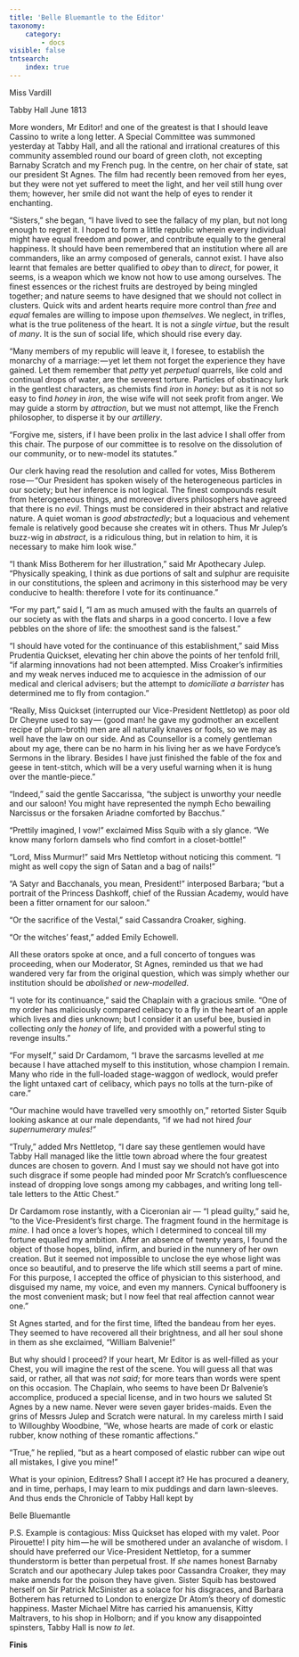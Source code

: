 ```yaml
---
title: 'Belle Bluemantle to the Editor'
taxonomy:
    category:
        - docs
visible: false
tntsearch:
    index: true
---
```


<div class="author">Miss Vardill</div>

Tabby Hall June 1813

More wonders, Mr Editor! and one of the greatest is that I should leave Cassino to write a long letter. A Special Committee was summoned yesterday at Tabby Hall, and all the rational and irrational creatures of this community assembled round our board of green cloth, not excepting Barnaby Scratch and my French pug. In the centre, on her chair of state, sat our president St Agnes. The film had recently been removed from her eyes, but they were not yet suffered to meet the light, and her veil still hung over them; however, her smile did not want the help of eyes to render it enchanting.

“Sisters,” she began, “I have lived to see the fallacy of my plan, but not long enough to regret it. I hoped to form a little republic wherein every individual might have equal freedom and power, and contribute equally to the general happiness. It should have been remembered that an institution where all are commanders, like an army composed of generals, cannot exist. I have also learnt that females are better qualified to *obey* than to *direct*, for power, it seems, is a weapon which we know not how to use among ourselves. The finest essences or the richest fruits are destroyed by being mingled together; and nature seems to have designed that we should not collect in clusters. Quick wits and ardent hearts require more control than *free* and *equal* females are willing to impose upon *themselves*. We neglect, in trifles, what is the true politeness of the heart. It is not a *single virtue*, but the result of *many*. It is the sun of social life, which should rise every day.  

“Many members of my republic will leave it, I foresee, to establish the monarchy of a marriage: — yet let them not forget the experience they have gained. Let them remember that *petty* yet *perpetual* quarrels, like cold and continual drops of water, are the severest torture. Particles of obstinacy lurk in the gentlest characters, as chemists find *iron* in *honey*: but as it is not so easy to find *honey* in *iron*, the wise wife will not seek profit from anger. We may guide a storm by *attraction*, but we must not attempt, like the French philosopher, to disperse it by our *artillery*.

“Forgive me, sisters, if I have been prolix in the last advice I shall offer from this chair. The purpose of our committee is to resolve on the dissolution of our community, or to new-model its statutes.”

Our clerk having read the resolution and called for votes, Miss Botherem rose — “Our President has spoken wisely of the heterogeneous particles in our society; but her inference is not logical. The finest compounds result from heterogeneous things, and moreover divers philosophers have agreed that there is no *evil*. Things must be considered in their abstract and relative nature. A quiet woman is *good abstractedly*; but a loquacious and vehement female is relatively good because she creates wit in others. Thus Mr Julep’s buzz-wig in *abstract*, is a ridiculous thing, but in relation to him, it is necessary to make him look wise.”

“I thank Miss Botherem for her illustration,” said Mr Apothecary Julep. “Physically speaking, I think as due portions of salt and sulphur are requisite in our constitutions, the spleen and acrimony in this sisterhood may be very conducive to health: therefore I vote for its continuance.”

“For my part,” said I, “I am as much amused with the faults an quarrels of our society as with the flats and sharps in a good concerto. I love a few pebbles on the shore of life: the smoothest sand is the falsest.”

“I should have voted for the continuance of this establishment,” said Miss Prudentia Quickset, elevating her chin above the points of her tenfold frill, “if alarming innovations had not been attempted. Miss Croaker’s infirmities and my weak nerves induced me to acquiesce in the admission of our medical and clerical advisers; but the attempt to *domiciliate a barrister* has determined me to fly from contagion.”  

“Really, Miss Quickset (interrupted our Vice-President Nettletop) as poor old Dr Cheyne used to say — (good man! he gave my godmother an excellent recipe of plum-broth) men are all naturally knaves or fools, so we may as well have the law on our side. And as Counsellor is a comely gentleman about my age, there can be no harm in his living her as we have Fordyce’s Sermons in the library. Besides I have just finished the fable of the fox and geese in tent-stitch, which will be a very useful warning when it is hung over the mantle-piece.”

“Indeed,” said the gentle Saccarissa, “the subject is unworthy your needle and our saloon! You might have represented the nymph Echo bewailing Narcissus or the forsaken Ariadne comforted by Bacchus.”

“Prettily imagined, I vow!” exclaimed Miss Squib with a sly glance. “We know many forlorn damsels who find comfort in a closet-bottle!”  

“Lord, Miss Murmur!” said Mrs Nettletop without noticing this comment. “I might as well copy the sign of Satan and a bag of nails!”

“A Satyr and Bacchanals, you mean, President!” interposed Barbara; “but a portrait of the Princess Dashkoff, chief of the Russian Academy, would have been a fitter ornament for our saloon.”

“Or the sacrifice of the Vestal,” said Cassandra Croaker, sighing.

“Or the witches’ feast,” added Emily Echowell.

All these orators spoke at once, and a full concerto of tongues was proceeding, when our Moderator, St Agnes, reminded us that we had wandered very far from the original question, which was simply whether our institution should be *abolished* or *new-modelled*. 

“I vote for its continuance,” said the Chaplain with a gracious smile. “One of my order has maliciously compared celibacy to a fly in the heart of an apple which lives and dies unknown; but I consider it an useful bee, busied in collecting *only* the *honey* of life, and provided with a powerful sting to revenge insults.”

“For myself,” said Dr Cardamom, “I brave the sarcasms levelled at *me* because I have attached myself to this institution, whose champion I remain. Many who ride in the full-loaded stage-waggon of wedlock, would prefer the light untaxed cart of celibacy, which pays no tolls at the turn-pike of care.”

“Our machine would have travelled very smoothly on,” retorted Sister Squib looking askance at our male dependants, “if we had not hired *four supernumerary mules!”*

“Truly,” added Mrs Nettletop, “I dare say these gentlemen would have Tabby Hall managed like the little town abroad where the four greatest dunces are chosen to govern. And I must say we should not have got into such disgrace if some people had minded poor Mr Scratch’s confluescence instead of dropping love songs among my cabbages, and writing long tell-tale letters to the Attic Chest.”

Dr Cardamom rose instantly, with a Ciceronian air — “I plead guilty,” said he, “to the Vice-President’s first charge. The fragment found in the hermitage is *mine*. I had once a lover’s hopes, which I determined to conceal till my fortune equalled my ambition. After an absence of twenty years, I found the object of those hopes, blind, infirm, and buried in the nunnery of her own creation. But it seemed not impossible to unclose the eye whose light was once so beautiful, and to preserve the life which still seems a part of mine. For this purpose, I accepted the office of physician to this sisterhood, and disguised my name, my voice, and even my manners. Cynical buffoonery is the most convenient mask; but I now feel that real affection cannot wear one.”  

St Agnes started, and for the first time, lifted the bandeau from her eyes. They seemed to have recovered all their brightness, and all her soul shone in them as she exclaimed, “William Balvenie!” 

But why should I proceed? If your heart, Mr Editor is as well-filled as your Chest, you will imagine the rest of the scene. You will guess all that was said, or rather, all that was *not said*; for more tears than words were spent on this occasion. The Chaplain, who seems to have been Dr Balvenie’s accomplice, produced a special license, and in two hours we saluted St Agnes by a new name. Never were seven gayer brides-maids. Even the grins of Messrs Julep and Scratch were natural. In my careless mirth I said to Willoughby Woodbine, “We, whose hearts are made of cork or elastic rubber, know nothing of these romantic affections.” 

“True,” he replied, “but as a heart composed of elastic rubber can wipe out all mistakes, I give you mine!” 

What is your opinion, Editress? Shall I accept it? He has procured a deanery, and in time, perhaps, I may learn to mix puddings and darn lawn-sleeves. And thus ends the Chronicle of Tabby Hall kept by 

Belle Bluemantle

P.S. Example is contagious: Miss Quickset has eloped with my valet. Poor Pirouette! I pity him — he will be smothered under an avalanche of wisdom. I should have preferred our Vice-President Nettletop, for a summer thunderstorm is better than perpetual frost. If *she* names honest Barnaby Scratch and our apothecary Julep takes poor Cassandra Croaker, they may make amends for the poison they have given. Sister Squib has bestowed herself on Sir Patrick McSinister as a solace for his disgraces, and Barbara Botherem has returned to London to energize Dr Atom’s theory of domestic happiness. Master Michael Mitre has carried his amanuensis, Kitty Maltravers, to his shop in Holborn; and if you know any disappointed spinsters, Tabby Hall is now *to let*.

**Finis**